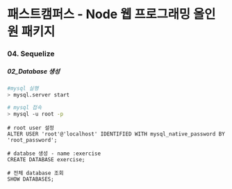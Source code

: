 # 패스트캠퍼스 - Node 웹 프로그래밍 올인원 패키지

### 04. Sequelize

##### 02_Database 생성

```bash
#mysql 실행
> mysql.server start

# mysql 접속
> mysql -u root -p
```



```mysql
# root user 설정
ALTER USER 'root'@'localhost' IDENTIFIED WITH mysql_native_password BY 'root_password';

# databse 생성 - name :exercise
CREATE DATABASE exercise;

# 전체 database 조회
SHOW DATABASES;
```

